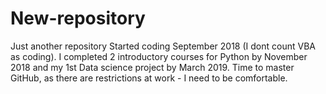 # New-repository
Just another repository
Started coding September 2018 (I dont count VBA as coding).
I completed 2 introductory courses for Python by November 2018 and my 1st Data science project by March 2019.
Time to master GitHub, as there are restrictions at work - I need to be comfortable.
